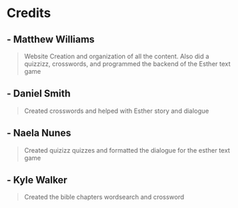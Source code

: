 # Credits

## - Matthew Williams
> Website Creation and organization of all the content. Also did a quizzizz, crosswords, and programmed the backend of the Esther text game
## - Daniel Smith  
> Created crosswords and helped with Esther story and dialogue
## -  Naela Nunes
> Created quizizz quizzes and formatted the dialogue for the esther text game
## -  Kyle Walker
> Created the bible chapters wordsearch and crossword
